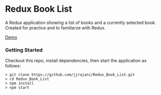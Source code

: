 # Redux Book List

A Redux application showing a list of books and a currently selected book. Created for practice and to familiarze with Redux.

[Demo]()

### Getting Started
Checkout this repo, install dependencies, then start the application as follows:

```
> git clone https://github.com/jjrajani/Redux_Book_List.git
> cd Redux_Book_List
> npm install
> npm start
```

